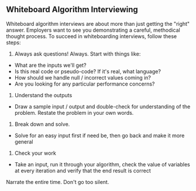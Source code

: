 ## Whiteboard Algorithm Interviewing

Whiteboard algorithm interviews are about more than just getting the "right" answer.  Employers want to see you demonstrating a careful, methodical thought process.  To succeed in whiteboarding interviews, follow these steps:

1. Always ask questions!  Always.  Start with things like:
  - What are the inputs we'll get?
  - Is this real code or pseudo-code?  If it's real, what language?
  - How should we handle null / incorrect values coming in?
  - Are you looking for any particular performance concerns?

1. Understand the outputs
  - Draw a sample input / output and double-check for understanding of the problem.  Restate the problem in your own words.

1. Break down and solve.
  - Solve for an easy input first if need be, then go back and make it more general

1. Check your work
  - Take an input, run it through your algorithm, check the value of variables at every iteration and verify that the end result is correct

Narrate the entire time.  Don't go too silent.

